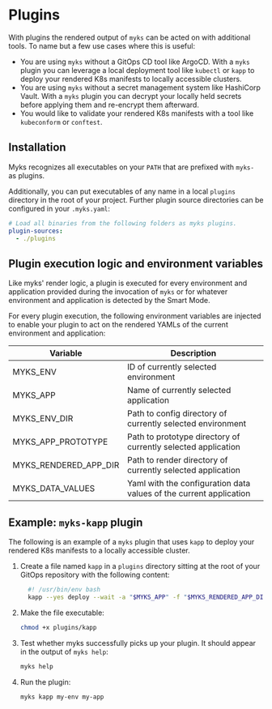 # Plugins

With plugins the rendered output of `myks` can be acted on with additional
tools. To name but a few use cases where this is useful:

- You are using `myks` without a GitOps CD tool like ArgoCD. With a `myks`
  plugin you can leverage a local deployment tool like `kubectl` or `kapp` to
  deploy your rendered K8s manifests to locally accessible clusters.
- You are using `myks` without a secret management system like HashiCorp Vault.
  With a `myks` plugin you can decrypt your locally held secrets before applying
  them and re-encrypt them afterward.
- You would like to validate your rendered K8s manifests with a tool like
  `kubeconform` or `conftest`.

## Installation

Myks recognizes all executables on your `PATH` that are prefixed with `myks-` as
plugins.

Additionally, you can put executables of any name in a local `plugins` directory
in the root of your project. Further plugin source directories can be configured
in your `.myks.yaml`:

```yaml
# Load all binaries from the following folders as myks plugins.
plugin-sources:
  - ./plugins
```

## Plugin execution logic and environment variables

Like myks' render logic, a plugin is executed for every environment and
application provided during the invocation of `myks` or for whatever environment
and application is detected by the Smart Mode.

For every plugin execution, the following environment variables are injected to
enable your plugin to act on the rendered YAMLs of the current environment and
application:

| Variable              | Description                                                        |
| --------------------- | ------------------------------------------------------------------ |
| MYKS_ENV              | ID of currently selected environment                               |
| MYKS_APP              | Name of currently selected application                             |
| MYKS_ENV_DIR          | Path to config directory of currently selected environment         |
| MYKS_APP_PROTOTYPE    | Path to prototype directory of currently selected application      |
| MYKS_RENDERED_APP_DIR | Path to render directory of currently selected application         |
| MYKS_DATA_VALUES      | Yaml with the configuration data values of the current application |

## Example: `myks-kapp` plugin

The following is an example of a `myks` plugin that uses `kapp` to deploy your
rendered K8s manifests to a locally accessible cluster.

1. Create a file named `kapp` in a `plugins` directory sitting at the root of
   your GitOps repository with the following content:

   ```bash
     #! /usr/bin/env bash
     kapp --yes deploy --wait -a "$MYKS_APP" -f "$MYKS_RENDERED_APP_DIR"
   ```

1. Make the file executable:

   ```bash
   chmod +x plugins/kapp
   ```

1. Test whether myks successfully picks up your plugin. It should appear in the
   output of `myks help`:

   ```bash
   myks help
   ```

1. Run the plugin:

   ```bash
   myks kapp my-env my-app
   ```
